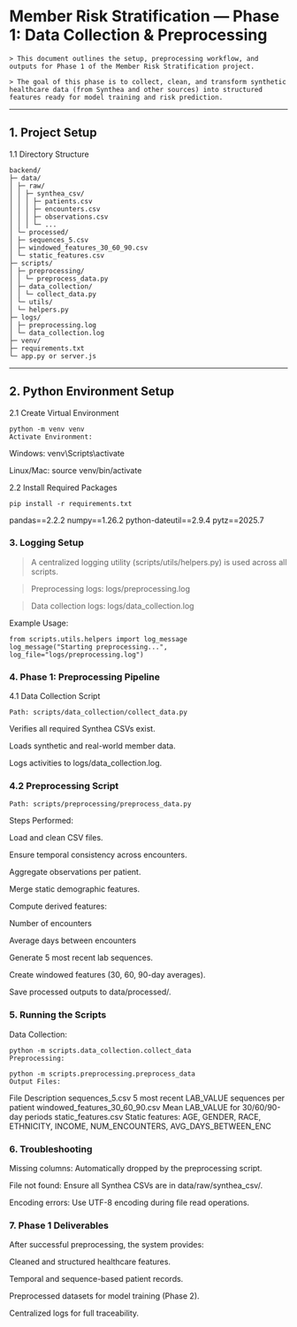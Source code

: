 # Member Risk Stratification — Phase 1: Data Collection & Preprocessing

```
> This document outlines the setup, preprocessing workflow, and outputs for Phase 1 of the Member Risk Stratification project. 

> The goal of this phase is to collect, clean, and transform synthetic healthcare data (from Synthea and other sources) into structured features ready for model training and risk prediction.
```

---

## 1. Project Setup

 1.1 Directory Structure
```
backend/
├─ data/
│ ├─ raw/
│ │ ├─ synthea_csv/
│ │ │ ├─ patients.csv
│ │ │ ├─ encounters.csv
│ │ │ ├─ observations.csv
│ │ │ └─ ...
│ └─ processed/
│ ├─ sequences_5.csv
│ ├─ windowed_features_30_60_90.csv
│ └─ static_features.csv
├─ scripts/
│ ├─ preprocessing/
│ │ └─ preprocess_data.py
│ ├─ data_collection/
│ │ └─ collect_data.py
│ └─ utils/
│ └─ helpers.py
├─ logs/
│ ├─ preprocessing.log
│ └─ data_collection.log
├─ venv/
├─ requirements.txt
└─ app.py or server.js

```

---

## 2. Python Environment Setup

 2.1 Create Virtual Environment

```
python -m venv venv
Activate Environment:
```
Windows: venv\Scripts\activate

Linux/Mac: source venv/bin/activate

 2.2 Install Required Packages
```
pip install -r requirements.txt
```
pandas==2.2.2
numpy==1.26.2
python-dateutil==2.9.4
pytz==2025.7

### 3. Logging Setup

> A centralized logging utility (scripts/utils/helpers.py) is used across all scripts.

> Preprocessing logs: logs/preprocessing.log

> Data collection logs: logs/data_collection.log

Example Usage:
```
from scripts.utils.helpers import log_message
log_message("Starting preprocessing...", log_file="logs/preprocessing.log")
```
### 4. Phase 1: Preprocessing Pipeline

 4.1 Data Collection Script
```
Path: scripts/data_collection/collect_data.py
```
Verifies all required Synthea CSVs exist.

Loads synthetic and real-world member data.

Logs activities to logs/data_collection.log.


### 4.2 Preprocessing Script
```
Path: scripts/preprocessing/preprocess_data.py
```
Steps Performed:

Load and clean CSV files.

Ensure temporal consistency across encounters.

Aggregate observations per patient.

Merge static demographic features.

Compute derived features:

Number of encounters

Average days between encounters

Generate 5 most recent lab sequences.

Create windowed features (30, 60, 90-day averages).

Save processed outputs to data/processed/.


### 5. Running the Scripts

Data Collection:
```
python -m scripts.data_collection.collect_data
Preprocessing:
```
```
python -m scripts.preprocessing.preprocess_data
Output Files:
```
File	Description
sequences_5.csv	5 most recent LAB_VALUE sequences per patient
windowed_features_30_60_90.csv	Mean LAB_VALUE for 30/60/90-day periods
static_features.csv	Static features: AGE, GENDER, RACE, ETHNICITY, INCOME, NUM_ENCOUNTERS, AVG_DAYS_BETWEEN_ENC


### 6. Troubleshooting

Missing columns: Automatically dropped by the preprocessing script.

File not found: Ensure all Synthea CSVs are in data/raw/synthea_csv/.

Encoding errors: Use UTF-8 encoding during file read operations.


### 7. Phase 1 Deliverables

After successful preprocessing, the system provides:

Cleaned and structured healthcare features.

Temporal and sequence-based patient records.

Preprocessed datasets for model training (Phase 2).

Centralized logs for full traceability.
